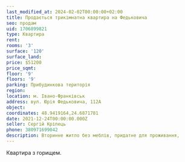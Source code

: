 ```yaml
---
last_modified_at: 2024-02-02T00:00:00+02:00
title: Продається трикімнатна квартира на Федьковича
seo: продам
uid: 1706899821
type: Квартира
rent:
rooms: '3'
surface: '120'
surface_land:
price: $51200
price_sqmt:
floor: '9'
floors: '9'
parking: Прибудинкова територія
region:
location: м. Івано-Франківськ
address: вул. Юрія Федьковича, 112А
object:
coordinates: 48.9419164,24.6871781
date: 2021-12-24T00:00:00.000Z
seller: Сергій Кріпець
phone: 380971699042
description: Вторинне житло без меблів, придатне для проживання,
---
```


Квартира з горищем.
